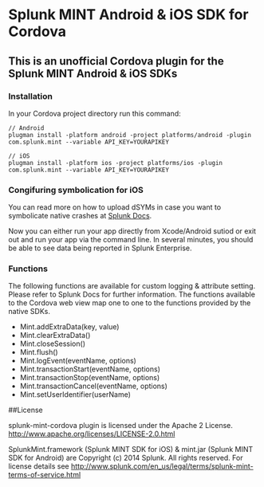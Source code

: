 # Splunk MINT Android & iOS SDK for Cordova

## This is an unofficial Cordova plugin for the Splunk MINT Android & iOS SDKs

### Installation

In your Cordova project directory run this command:
```
// Android
plugman install -platform android -project platforms/android -plugin com.splunk.mint --variable API_KEY=YOURAPIKEY

// iOS
plugman install -platform ios -project platforms/ios -plugin com.splunk.mint --variable API_KEY=YOURAPIKEY
```


### Congifuring symbolication for iOS
You can read more on how to upload dSYMs in case you want to symbolicate native crashes at [Splunk Docs](http://docs.splunk.com/Documentation/MintIOSSDK/latest/DevGuide/Configureyourprojectforsymbolication).

Now you can either run your app directly from Xcode/Android sutiod or exit out and run your app via the command line. In several minutes, you should be able to see data being reported in Splunk Enterprise.

### Functions
The following functions are available for custom logging & attribute setting. Please refer to Splunk Docs for further information. The functions available to the Cordova web view map one to one to the functions provided by the native SDKs.

+ Mint.addExtraData(key, value)
+ Mint.clearExtraData()
+ Mint.closeSession()
+ Mint.flush()
+ Mint.logEvent(eventName, options)
+ Mint.transactionStart(eventName, options)
+ Mint.transactionStop(eventName, options)
+ Mint.transactionCancel(eventName, options)
+ Mint.setUserIdentifier(userName)


##License

splunk-mint-cordova plugin is licensed under the Apache 2 License. http://www.apache.org/licenses/LICENSE-2.0.html

SplunkMint.framework (Splunk MINT SDK for iOS) & mint.jar (Splunk MINT SDK for Android) are Copyright (c) 2014 Splunk. All rights reserved. For license details see http://www.splunk.com/en_us/legal/terms/splunk-mint-terms-of-service.html
